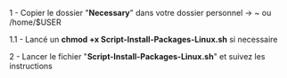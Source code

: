1 - Copier le dossier "**Necessary**" dans votre dossier personnel ->     ~     ou      /home/$USER

1.1 - Lancé un **chmod +x Script-Install-Packages-Linux.sh** si necessaire

2 - Lancer le fichier "**Script-Install-Packages-Linux.sh**" et suivez les instructions
